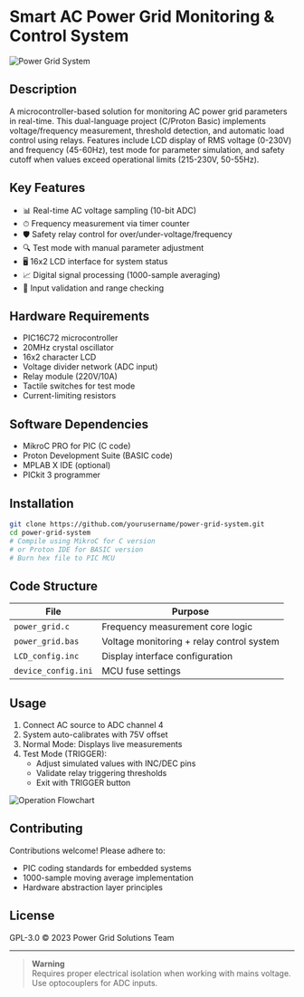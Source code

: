 # Smart AC Power Grid Monitoring & Control System

![Power Grid System](https://via.placeholder.com/800x400.png?text=Power+Grid+Monitoring+System)

## Description  
A microcontroller-based solution for monitoring AC power grid parameters in real-time. This dual-language project (C/Proton Basic) implements voltage/frequency measurement, threshold detection, and automatic load control using relays. Features include LCD display of RMS voltage (0-230V) and frequency (45-60Hz), test mode for parameter simulation, and safety cutoff when values exceed operational limits (215-230V, 50-55Hz).

## Key Features
- 📊 Real-time AC voltage sampling (10-bit ADC)
- ⏱ Frequency measurement via timer counter
- 🛡 Safety relay control for over/under-voltage/frequency
- 🔍 Test mode with manual parameter adjustment
- 🖥 16x2 LCD interface for system status
- 📈 Digital signal processing (1000-sample averaging)
- 🔄 Input validation and range checking

## Hardware Requirements
- PIC16C72 microcontroller
- 20MHz crystal oscillator
- 16x2 character LCD
- Voltage divider network (ADC input)
- Relay module (220V/10A)
- Tactile switches for test mode
- Current-limiting resistors

## Software Dependencies
- MikroC PRO for PIC (C code)
- Proton Development Suite (BASIC code) 
- MPLAB X IDE (optional)
- PICkit 3 programmer

## Installation
```bash
git clone https://github.com/yourusername/power-grid-system.git
cd power-grid-system
# Compile using MikroC for C version 
# or Proton IDE for BASIC version
# Burn hex file to PIC MCU
```

## Code Structure
| File               | Purpose                                   |
|--------------------|-------------------------------------------|
| `power_grid.c`     | Frequency measurement core logic         |
| `power_grid.bas`   | Voltage monitoring + relay control system|
| `LCD_config.inc`   | Display interface configuration          |
| `device_config.ini`| MCU fuse settings                         |

## Usage
1. Connect AC source to ADC channel 4
2. System auto-calibrates with 75V offset
3. Normal Mode: Displays live measurements
4. Test Mode (TRIGGER):  
   - Adjust simulated values with INC/DEC pins
   - Validate relay triggering thresholds
   - Exit with TRIGGER button

![Operation Flowchart](https://via.placeholder.com/400x200.png?text=System+Flowchart)

## Contributing
Contributions welcome! Please adhere to:
- PIC coding standards for embedded systems
- 1000-sample moving average implementation
- Hardware abstraction layer principles

## License
GPL-3.0 © 2023 Power Grid Solutions Team

---

> **Warning**  
> Requires proper electrical isolation when working with mains voltage. Use optocouplers for ADC inputs.